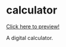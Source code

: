 # calculator
<a href="https://ragmehra.github.io/calculator" target="_blank">Click here to preview!</a>

A digital calculator. 

